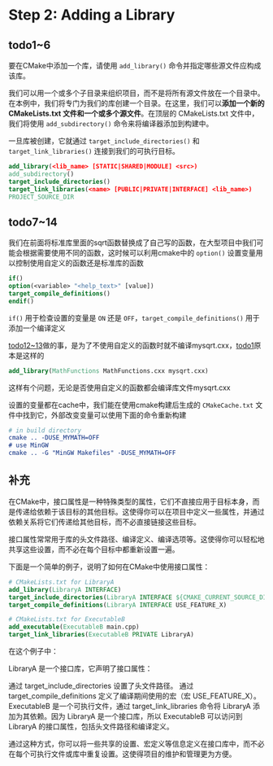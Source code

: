 # Step 2: Adding a Library  

## todo1~6  

要在CMake中添加一个库，请使用 `add_library()` 命令并指定哪些源文件应构成该库。  

我们可以用一个或多个子目录来组织项目，而不是将所有源文件放在一个目录中。在本例中，我们将专门为我们的库创建一个目录。在这里，我们可以**添加一个新的 CMakeLists.txt 文件和一个或多个源文件**。在顶层的 CMakeLists.txt 文件中，我们将使用 `add_subdirectory()` 命令来将编译器添加到构建中。  

一旦库被创建，它就通过 `target_include_directories()` 和 `target_link_libraries()` 连接到我们的可执行目标。  

```cmake
add_library(<lib_name> [STATIC|SHARED|MODULE] <src>)
add_subdirectory()
target_include_directories()
target_link_libraries(<name> [PUBLIC|PRIVATE|INTERFACE] <lib_name>)
PROJECT_SOURCE_DIR
```

## todo7~14  

我们在前面将标准库里面的sqrt函数替换成了自己写的函数，在大型项目中我们可能会根据需要使用不同的函数，这时候可以利用cmake中的 `option()` 设置变量用以控制使用自定义的函数还是标准库的函数  

```cmake
if()
option(<variable> "<help_text>" [value])
target_compile_definitions()
endif()
```

`if()` 用于检查设置的变量是 `ON` 还是 `OFF`，`target_compile_definitions()` 用于添加一个编译定义  

[todo12~13](./MathFunctions/CMakeLists.txt#L17-L24)做的事，是为了不使用自定义的函数时就不编译mysqrt.cxx，[todo1](./MathFunctions/CMakeLists.txt#L3)原本是这样的  

```cmake
add_library(MathFunctions MathFunctions.cxx mysqrt.cxx)
```

这样有个问题，无论是否使用自定义的函数都会编译库文件mysqrt.cxx  

设置的变量都在cache中，我们能在使用cmake构建后生成的 `CMakeCache.txt` 文件中找到它，外部改变变量可以使用下面的命令重新构建  

```cmake
# in build directory
cmake .. -DUSE_MYMATH=OFF
# use MinGW
cmake .. -G "MinGW Makefiles" -DUSE_MYMATH=OFF
```

## 补充  

在CMake中，接口属性是一种特殊类型的属性，它们不直接应用于目标本身，而是传递给依赖于该目标的其他目标。这使得你可以在项目中定义一些属性，并通过依赖关系将它们传递给其他目标，而不必直接链接这些目标。

接口属性常常用于库的头文件路径、编译定义、编译选项等。这使得你可以轻松地共享这些设置，而不必在每个目标中都重新设置一遍。

下面是一个简单的例子，说明了如何在CMake中使用接口属性：

```cmake
# CMakeLists.txt for LibraryA  
add_library(LibraryA INTERFACE)
target_include_directories(LibraryA INTERFACE ${CMAKE_CURRENT_SOURCE_DIR}/include)
target_compile_definitions(LibraryA INTERFACE USE_FEATURE_X)

# CMakeLists.txt for ExecutableB
add_executable(ExecutableB main.cpp)
target_link_libraries(ExecutableB PRIVATE LibraryA)
```

在这个例子中：

LibraryA 是一个接口库，它声明了接口属性：

通过 target_include_directories 设置了头文件路径。
通过 target_compile_definitions 定义了编译期间使用的宏（宏 USE_FEATURE_X）。
ExecutableB 是一个可执行文件，通过 target_link_libraries 命令将 LibraryA 添加为其依赖。因为 LibraryA 是一个接口库，所以 ExecutableB 可以访问到 LibraryA 的接口属性，包括头文件路径和编译定义。

通过这种方式，你可以将一些共享的设置、宏定义等信息定义在接口库中，而不必在每个可执行文件或库中重复设置。这使得项目的维护和管理更为方便。